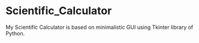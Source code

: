 # Scientific_Calculator
My Scientific Calculator is based on minimalistic GUI using Tkinter library of Python.
